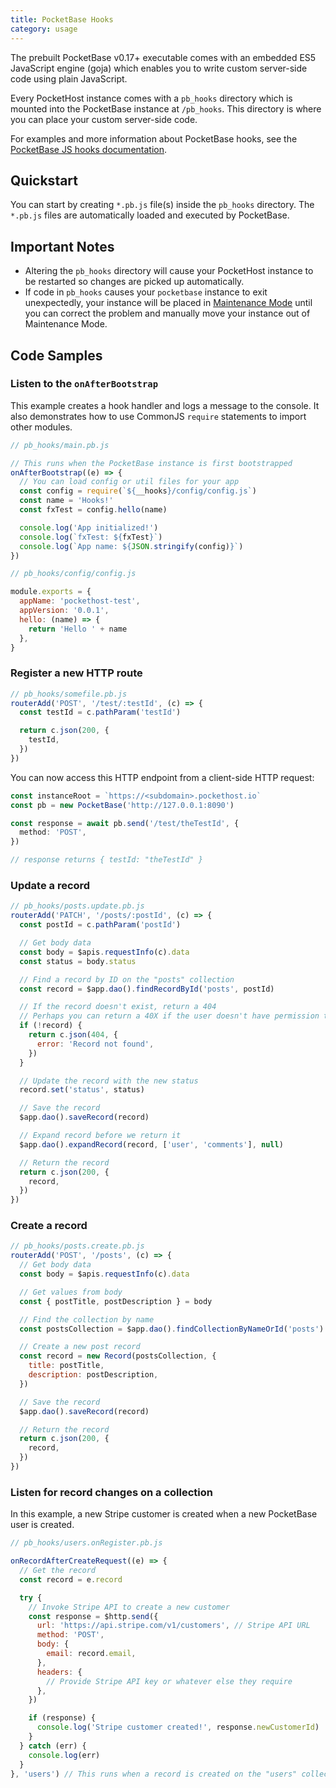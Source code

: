 ```yaml
---
title: PocketBase Hooks
category: usage
---
```


The prebuilt PocketBase v0.17+ executable comes with an embedded ES5 JavaScript engine (goja) which enables you to write custom server-side code using plain JavaScript.

Every PocketHost instance comes with a `pb_hooks` directory which is mounted into the PocketBase instance at `/pb_hooks`. This directory is where you can place your custom server-side code.

For examples and more information about PocketBase hooks, see the [PocketBase JS hooks documentation](https://pocketbase.io/docs/js-overview/).

## Quickstart

You can start by creating `*.pb.js` file(s) inside the `pb_hooks` directory. The `*.pb.js` files are automatically loaded and executed by PocketBase.

## Important Notes

- Altering the `pb_hooks` directory will cause your PocketHost instance to be restarted so changes are picked up automatically.
- If code in `pb_hooks` causes your `pocketbase` instance to exit unexpectedly, your instance will be placed in [Maintenance Mode](./maintenance.md) until you can correct the problem and manually move your instance out of Maintenance Mode.

## Code Samples

### Listen to the `onAfterBootstrap`

This example creates a hook handler and logs a message to the console. It also demonstrates how to use CommonJS `require` statements to import other modules.

```js
// pb_hooks/main.pb.js

// This runs when the PocketBase instance is first bootstrapped
onAfterBootstrap((e) => {
  // You can load config or util files for your app
  const config = require(`${__hooks}/config/config.js`)
  const name = 'Hooks!'
  const fxTest = config.hello(name)

  console.log('App initialized!')
  console.log(`fxTest: ${fxTest}`)
  console.log(`App name: ${JSON.stringify(config)}`)
})
```

```js
// pb_hooks/config/config.js

module.exports = {
  appName: 'pockethost-test',
  appVersion: '0.0.1',
  hello: (name) => {
    return 'Hello ' + name
  },
}
```

### Register a new HTTP route

```js
// pb_hooks/somefile.pb.js
routerAdd('POST', '/test/:testId', (c) => {
  const testId = c.pathParam('testId')

  return c.json(200, {
    testId,
  })
})
```

You can now access this HTTP endpoint from a client-side HTTP request:

```ts
const instanceRoot = `https://<subdomain>.pockethost.io`
const pb = new PocketBase('http://127.0.0.1:8090')

const response = await pb.send('/test/theTestId', {
  method: 'POST',
})

// response returns { testId: "theTestId" }
```

### Update a record

```js
// pb_hooks/posts.update.pb.js
routerAdd('PATCH', '/posts/:postId', (c) => {
  const postId = c.pathParam('postId')

  // Get body data
  const body = $apis.requestInfo(c).data
  const status = body.status

  // Find a record by ID on the "posts" collection
  const record = $app.dao().findRecordById('posts', postId)

  // If the record doesn't exist, return a 404
  // Perhaps you can return a 40X if the user doesn't have permission to update the record etc
  if (!record) {
    return c.json(404, {
      error: 'Record not found',
    })
  }

  // Update the record with the new status
  record.set('status', status)

  // Save the record
  $app.dao().saveRecord(record)

  // Expand record before we return it
  $app.dao().expandRecord(record, ['user', 'comments'], null)

  // Return the record
  return c.json(200, {
    record,
  })
})
```

### Create a record

```js
// pb_hooks/posts.create.pb.js
routerAdd('POST', '/posts', (c) => {
  // Get body data
  const body = $apis.requestInfo(c).data

  // Get values from body
  const { postTitle, postDescription } = body

  // Find the collection by name
  const postsCollection = $app.dao().findCollectionByNameOrId('posts')

  // Create a new post record
  const record = new Record(postsCollection, {
    title: postTitle,
    description: postDescription,
  })

  // Save the record
  $app.dao().saveRecord(record)

  // Return the record
  return c.json(200, {
    record,
  })
})
```

### Listen for record changes on a collection

In this example, a new Stripe customer is created when a new PocketBase user is created.

```js
// pb_hooks/users.onRegister.pb.js

onRecordAfterCreateRequest((e) => {
  // Get the record
  const record = e.record

  try {
    // Invoke Stripe API to create a new customer
    const response = $http.send({
      url: 'https://api.stripe.com/v1/customers', // Stripe API URL
      method: 'POST',
      body: {
        email: record.email,
      },
      headers: {
        // Provide Stripe API key or whatever else they require
      },
    })

    if (response) {
      console.log('Stripe customer created!', response.newCustomerId)
    }
  } catch (err) {
    console.log(err)
  }
}, 'users') // This runs when a record is created on the "users" collection
```
